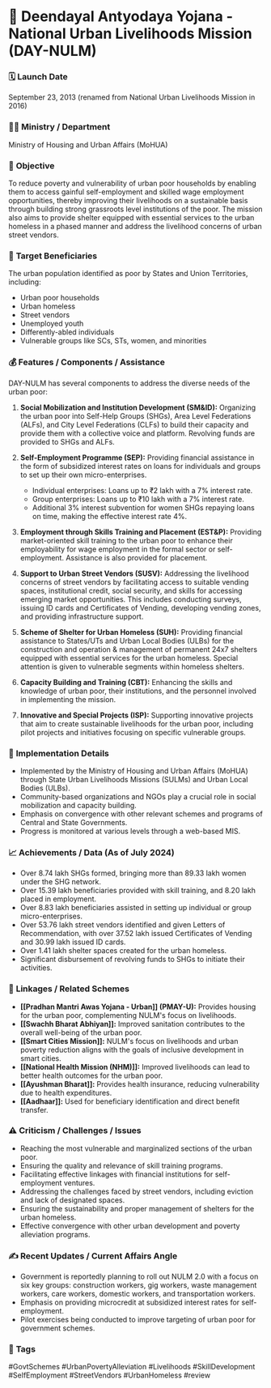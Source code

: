 # 📌 Deendayal Antyodaya Yojana - National Urban Livelihoods Mission (DAY-NULM)

### 🗓️ **Launch Date**
September 23, 2013 (renamed from National Urban Livelihoods Mission in 2016)

### 🧑‍🏫 **Ministry / Department**
Ministry of Housing and Urban Affairs (MoHUA)

### 🎯 **Objective**
To reduce poverty and vulnerability of urban poor households by enabling them to access gainful self-employment and skilled wage employment opportunities, thereby improving their livelihoods on a sustainable basis through building strong grassroots level institutions of the poor. The mission also aims to provide shelter equipped with essential services to the urban homeless in a phased manner and address the livelihood concerns of urban street vendors.

### 👥 **Target Beneficiaries**
The urban population identified as poor by States and Union Territories, including:
- Urban poor households
- Urban homeless
- Street vendors
- Unemployed youth
- Differently-abled individuals
- Vulnerable groups like SCs, STs, women, and minorities

### 💰 **Features / Components / Assistance**
DAY-NULM has several components to address the diverse needs of the urban poor:

1.  **Social Mobilization and Institution Development (SM&ID):** Organizing the urban poor into Self-Help Groups (SHGs), Area Level Federations (ALFs), and City Level Federations (CLFs) to build their capacity and provide them with a collective voice and platform. Revolving funds are provided to SHGs and ALFs.

2.  **Self-Employment Programme (SEP):** Providing financial assistance in the form of subsidized interest rates on loans for individuals and groups to set up their own micro-enterprises.
    -   Individual enterprises: Loans up to ₹2 lakh with a 7% interest rate.
    -   Group enterprises: Loans up to ₹10 lakh with a 7% interest rate.
    -   Additional 3% interest subvention for women SHGs repaying loans on time, making the effective interest rate 4%.

3.  **Employment through Skills Training and Placement (EST&P):** Providing market-oriented skill training to the urban poor to enhance their employability for wage employment in the formal sector or self-employment. Assistance is also provided for placement.

4.  **Support to Urban Street Vendors (SUSV):** Addressing the livelihood concerns of street vendors by facilitating access to suitable vending spaces, institutional credit, social security, and skills for accessing emerging market opportunities. This includes conducting surveys, issuing ID cards and Certificates of Vending, developing vending zones, and providing infrastructure support.

5.  **Scheme of Shelter for Urban Homeless (SUH):** Providing financial assistance to States/UTs and Urban Local Bodies (ULBs) for the construction and operation & management of permanent 24x7 shelters equipped with essential services for the urban homeless. Special attention is given to vulnerable segments within homeless shelters.

6.  **Capacity Building and Training (CBT):** Enhancing the skills and knowledge of urban poor, their institutions, and the personnel involved in implementing the mission.

7.  **Innovative and Special Projects (ISP):** Supporting innovative projects that aim to create sustainable livelihoods for the urban poor, including pilot projects and initiatives focusing on specific vulnerable groups.

### 📍 **Implementation Details**
-   Implemented by the Ministry of Housing and Urban Affairs (MoHUA) through State Urban Livelihoods Missions (SULMs) and Urban Local Bodies (ULBs).
-   Community-based organizations and NGOs play a crucial role in social mobilization and capacity building.
-   Emphasis on convergence with other relevant schemes and programs of Central and State Governments.
-   Progress is monitored at various levels through a web-based MIS.

### 📈 **Achievements / Data** (As of July 2024)
-   Over 8.74 lakh SHGs formed, bringing more than 89.33 lakh women under the SHG network.
-   Over 15.39 lakh beneficiaries provided with skill training, and 8.20 lakh placed in employment.
-   Over 8.83 lakh beneficiaries assisted in setting up individual or group micro-enterprises.
-   Over 53.76 lakh street vendors identified and given Letters of Recommendation, with over 37.52 lakh issued Certificates of Vending and 30.99 lakh issued ID cards.
-   Over 1.41 lakh shelter spaces created for the urban homeless.
-   Significant disbursement of revolving funds to SHGs to initiate their activities.

### 🧩 **Linkages / Related Schemes**
-   **[[Pradhan Mantri Awas Yojana - Urban]] (PMAY-U):** Provides housing for the urban poor, complementing NULM's focus on livelihoods.
-   **[[Swachh Bharat Abhiyan]]:** Improved sanitation contributes to the overall well-being of the urban poor.
-   **[[Smart Cities Mission]]:** NULM's focus on livelihoods and urban poverty reduction aligns with the goals of inclusive development in smart cities.
-   **[[National Health Mission (NHM)]]:** Improved livelihoods can lead to better health outcomes for the urban poor.
-   **[[Ayushman Bharat]]:** Provides health insurance, reducing vulnerability due to health expenditures.
-   **[[Aadhaar]]:** Used for beneficiary identification and direct benefit transfer.

### ⚠️ **Criticism / Challenges / Issues**
-   Reaching the most vulnerable and marginalized sections of the urban poor.
-   Ensuring the quality and relevance of skill training programs.
-   Facilitating effective linkages with financial institutions for self-employment ventures.
-   Addressing the challenges faced by street vendors, including eviction and lack of designated spaces.
-   Ensuring the sustainability and proper management of shelters for the urban homeless.
-   Effective convergence with other urban development and poverty alleviation programs.

### ✍️ **Recent Updates / Current Affairs Angle**
-   Government is reportedly planning to roll out NULM 2.0 with a focus on six key groups: construction workers, gig workers, waste management workers, care workers, domestic workers, and transportation workers.
-   Emphasis on providing microcredit at subsidized interest rates for self-employment.
-   Pilot exercises being conducted to improve targeting of urban poor for government schemes.

### 🔗 **Tags**
#GovtSchemes #UrbanPovertyAlleviation #Livelihoods #SkillDevelopment #SelfEmployment #StreetVendors #UrbanHomeless
#review